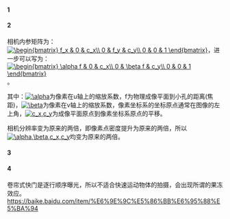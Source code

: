 #### 1

#### 2
相机内参矩阵为：<a href="https://www.codecogs.com/eqnedit.php?latex=\begin{bmatrix}&space;f_x&space;&&space;0&space;&&space;c_x\\&space;0&space;&&space;f_y&space;&&space;c_y\\&space;0&space;&&space;0&space;&&space;1&space;\end{bmatrix}" target="_blank"><img src="https://latex.codecogs.com/gif.latex?\begin{bmatrix}&space;f_x&space;&&space;0&space;&&space;c_x\\&space;0&space;&&space;f_y&space;&&space;c_y\\&space;0&space;&&space;0&space;&&space;1&space;\end{bmatrix}" title="\begin{bmatrix} f_x & 0 & c_x\\ 0 & f_y & c_y\\ 0 & 0 & 1 \end{bmatrix}" /></a>，进一步可以写为：<a href="https://www.codecogs.com/eqnedit.php?latex=\begin{bmatrix}&space;\alpha&space;f&space;&&space;0&space;&&space;c_x\\&space;0&space;&&space;\beta&space;f&space;&&space;c_y\\&space;0&space;&&space;0&space;&&space;1&space;\end{bmatrix}" target="_blank"><img src="https://latex.codecogs.com/gif.latex?\begin{bmatrix}&space;\alpha&space;f&space;&&space;0&space;&&space;c_x\\&space;0&space;&&space;\beta&space;f&space;&&space;c_y\\&space;0&space;&&space;0&space;&&space;1&space;\end{bmatrix}" title="\begin{bmatrix} \alpha f & 0 & c_x\\ 0 & \beta f & c_y\\ 0 & 0 & 1 \end{bmatrix}" /></a>。

其中：<a href="https://www.codecogs.com/eqnedit.php?latex=\alpha" target="_blank"><img src="https://latex.codecogs.com/gif.latex?\alpha" title="\alpha" /></a>为像素在u轴上的缩放系数，f为物理成像平面到小孔的距离(焦距)，<a href="https://www.codecogs.com/eqnedit.php?latex=\beta" target="_blank"><img src="https://latex.codecogs.com/gif.latex?\beta" title="\beta" /></a>为像素在v轴上的缩放系数，像素坐标系的坐标原点通常在图像的左上角，<a href="https://www.codecogs.com/eqnedit.php?latex=c_x,c_y" target="_blank"><img src="https://latex.codecogs.com/gif.latex?c_x,c_y" title="c_x,c_y" /></a>为成像平面原点到像素坐标系原点的平移。

相机分辨率变为原来的两倍，即像素点密度提升为原来的两倍，所以<a href="https://www.codecogs.com/eqnedit.php?latex=\alpha,\beta,c_x,c_y" target="_blank"><img src="https://latex.codecogs.com/gif.latex?\alpha,\beta,c_x,c_y" title="\alpha,\beta,c_x,c_y" /></a>均变为原来的两倍。

#### 3

#### 4

卷帘式快门是逐行顺序曝光，所以不适合快速运动物体的拍摄，会出现所谓的果冻效应。<https://baike.baidu.com/item/%E6%9E%9C%E5%86%BB%E6%95%88%E5%BA%94>

